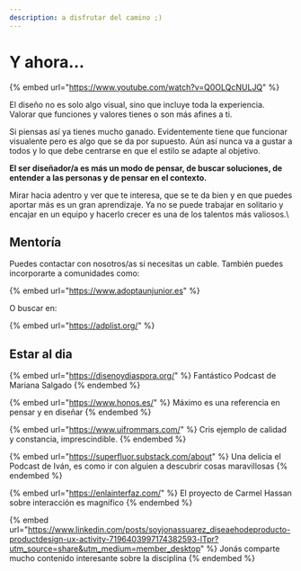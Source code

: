 ```yaml
---
description: a disfrutar del camino ;)
---
```


# Y ahora…

{% embed url="https://www.youtube.com/watch?v=Q0OLQcNULJQ" %}

El diseño no es solo algo visual, sino que incluye toda la experiencia. Valorar que funciones y valores tienes o son más afines a ti.

Si piensas así ya tienes mucho ganado. Evidentemente tiene que funcionar visualente pero es algo que se da por supuesto. Aún así nunca va a gustar a todos y lo que debe centrarse en que el estilo se adapte al objetivo.

**El ser diseñador/a es más un modo de pensar, de buscar soluciones, de entender a las personas y de pensar en el contexto.**

Mirar hacia adentro y ver que te interesa, que se te da bien y en que puedes aportar más es un gran aprendizaje. Ya no se puede trabajar en solitario y encajar en un equipo y hacerlo crecer es una de los talentos más valiosos.\


## Mentoría

Puedes contactar con nosotros/as si necesitas un cable. También puedes incorporarte a comunidades como:

{% embed url="https://www.adoptaunjunior.es" %}

O buscar en:

{% embed url="https://adplist.org/" %}

## Estar al dia

{% embed url="https://disenoydiaspora.org/" %}
Fantástico Podcast de Mariana Salgado
{% endembed %}

{% embed url="https://www.honos.es/" %}
Máximo es una referencia en pensar y en diseñar
{% endembed %}

{% embed url="https://www.uifrommars.com/" %}
Cris ejemplo de calidad y constancia, imprescindible.
{% endembed %}

{% embed url="https://superfluor.substack.com/about" %}
Una delicia el Podcast de Iván, es como ir con alguien a descubrir cosas maravillosas
{% endembed %}

{% embed url="https://enlainterfaz.com/" %}
El proyecto de Carmel Hassan sobre interacción es magnífico
{% endembed %}

{% embed url="https://www.linkedin.com/posts/soyjonassuarez_diseaehodeproducto-productdesign-ux-activity-7196403997174382593-lTpr?utm_source=share&utm_medium=member_desktop" %}
Jonás comparte mucho contenido interesante sobre la disciplina
{% endembed %}
